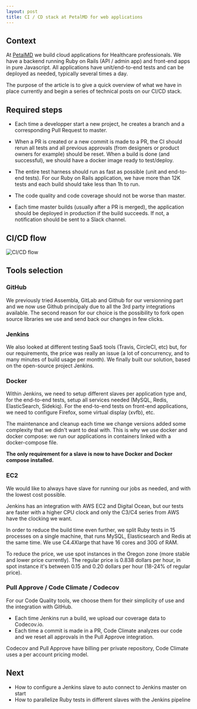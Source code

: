 ```yaml
---
layout: post
title: CI / CD stack at PetalMD for web applications
---
```


## Context
At [PetalMD](https://petalmd.com) we build cloud applications for Healthcare professionals. We have a backend running Ruby on Rails (API / admin app) and front-end apps in pure Javascript. All applications have unit/end-to-end tests and can be deployed as needed, typically several times a day.

The purpose of the article is to give a quick overview of what we have in place currently and begin a series of technical posts on our CI/CD stack.


## Required steps
- Each time a developper start a new project, he creates a branch and a corresponding Pull Request to master.

- When a PR is created or a new commit is made to a PR, the CI should rerun all tests and all previous approvals (from designers or product owners for example) should be reset. When a build is done (and successful), we should have a docker image ready to test/deploy.

- The entire test harness should run as fast as possible (unit and end-to-end tests). For our Ruby on Rails application, we have more than 12K tests and each build should take less than 1h to run.

- The code quality and code coverage should not be worse than master.

- Each time master builds (usually after a PR is merged), the application should be deployed in production if the build succeeds. If not, a notification should be sent to a Slack channel.

## CI/CD flow
![CI/CD flow](/assets/posts/ci_cd_stack.png)

## Tools selection
### GitHub
We previously tried Assembla, GitLab and Github for our versionning part and we now use Github principaly due to all the 3rd party integrations available. The second reason for our choice is the possibility to fork open source libraries we use and send back our changes in few clicks.

### Jenkins
We also looked at different testing SaaS tools (Travis, CircleCI, etc) but, for our requirements, the price was really an issue (a lot of concurrency, and to many minutes of build usage per month). We finally built our solution, based on the open-source project Jenkins.

### Docker
Within Jenkins, we need to setup different slaves per application type and, for the end-to-end tests, setup all services needed (MySQL, Redis, ElasticSearch, Sidekiq).  For the end-to-end tests on front-end applications, we need to configure Firefox, some virtual display (xvfb), etc.

The maintenance and cleanup each time we change versions added some complexity that we didn't want to deal with. This is why we use docker and docker compose: we run our applications in containers linked with a docker-compose file.

__The only requirement for a slave is now to have Docker and Docker compose installed.__

### EC2
We would like to always have slave for running our jobs as needed, and with the lowest cost possible.

Jenkins has an integration with AWS EC2 and Digital Ocean, but our tests are faster with a higher CPU clock and only the C3/C4 series from AWS have the clocking we want.

In order to reduce the build time even further, we split Ruby tests in 15 processes on a single machine, that runs MySQL, Elasticsearch and Redis at the same time. We use C4.4Xlarge that have 16 cores and 30G of RAM.

To reduce the price, we use spot instances in the Oregon zone (more stable and lower price currently). The regular price is 0.838 dollars per hour, in spot instance it's between 0.15 and 0.20 dollars per hour (18-24% of regular price).

### Pull Approve / Code Climate / Codecov
For our Code Quality tools, we choose them for their simplicity of use and the integration with GitHub.

- Each time Jenkins run a build, we upload our coverage data to Codecov.io.
- Each time a commit is made in a PR, Code Climate analyzes our code and we reset all approvals in the Pull Approve integration.

Codecov and Pull Approve have billing per private repository, Code Climate uses a per account pricing model.

## Next
- How to configure a Jenkins slave to auto connect to Jenkins master on start
- How to parallelize Ruby tests in different slaves with the Jenkins pipeline

